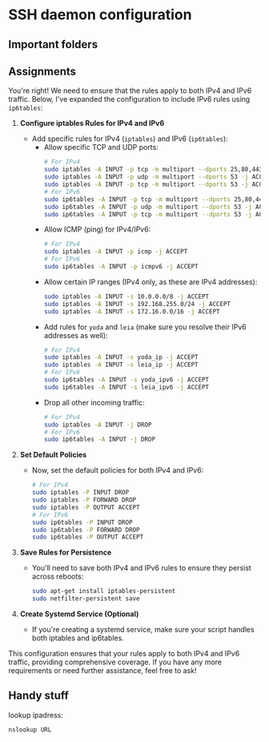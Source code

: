 # SSH daemon configuration

## Important folders

## Assignments

You're right! We need to ensure that the rules apply to both IPv4 and IPv6 traffic. Below, I've expanded the configuration to include IPv6 rules using `ip6tables`:

1. **Configure iptables Rules for IPv4 and IPv6**

   - Add specific rules for IPv4 (`iptables`) and IPv6 (`ip6tables`):
     - Allow specific TCP and UDP ports:
       ```bash
       # For IPv4
       sudo iptables -A INPUT -p tcp -m multiport --dports 25,80,443,587,993,22345 -j ACCEPT
       sudo iptables -A INPUT -p udp -m multiport --dports 53 -j ACCEPT
       sudo iptables -A INPUT -p tcp -m multiport --dports 53 -j ACCEPT
       # For IPv6
       sudo ip6tables -A INPUT -p tcp -m multiport --dports 25,80,443,587,993,22345 -j ACCEPT
       sudo ip6tables -A INPUT -p udp -m multiport --dports 53 -j ACCEPT
       sudo ip6tables -A INPUT -p tcp -m multiport --dports 53 -j ACCEPT
       ```
     - Allow ICMP (ping) for IPv4/IPv6:
       ```bash
       # For IPv4
       sudo iptables -A INPUT -p icmp -j ACCEPT
       # For IPv6
       sudo ip6tables -A INPUT -p icmpv6 -j ACCEPT
       ```
     - Allow certain IP ranges (IPv4 only, as these are IPv4 addresses):
       ```bash
       sudo iptables -A INPUT -s 10.0.0.0/8 -j ACCEPT
       sudo iptables -A INPUT -s 192.168.255.0/24 -j ACCEPT
       sudo iptables -A INPUT -s 172.16.0.0/16 -j ACCEPT
       ```
     - Add rules for `yoda` and `leia` (make sure you resolve their IPv6 addresses as well):
       ```bash
       # For IPv4
       sudo iptables -A INPUT -s yoda_ip -j ACCEPT
       sudo iptables -A INPUT -s leia_ip -j ACCEPT
       # For IPv6
       sudo ip6tables -A INPUT -s yoda_ipv6 -j ACCEPT
       sudo ip6tables -A INPUT -s leia_ipv6 -j ACCEPT
       ```
     - Drop all other incoming traffic:
       ```bash
       # For IPv4
       sudo iptables -A INPUT -j DROP
       # For IPv6
       sudo ip6tables -A INPUT -j DROP
       ```

2. **Set Default Policies**

   - Now, set the default policies for both IPv4 and IPv6:
     ```bash
     # For IPv4
     sudo iptables -P INPUT DROP
     sudo iptables -P FORWARD DROP
     sudo iptables -P OUTPUT ACCEPT
     # For IPv6
     sudo ip6tables -P INPUT DROP
     sudo ip6tables -P FORWARD DROP
     sudo ip6tables -P OUTPUT ACCEPT
     ```

3. **Save Rules for Persistence**

   - You'll need to save both IPv4 and IPv6 rules to ensure they persist across reboots:
     ```bash
     sudo apt-get install iptables-persistent
     sudo netfilter-persistent save
     ```

4. **Create Systemd Service (Optional)**
   - If you're creating a systemd service, make sure your script handles both iptables and ip6tables.

This configuration ensures that your rules apply to both IPv4 and IPv6 traffic, providing comprehensive coverage. If you have any more requirements or need further assistance, feel free to ask!

## Handy stuff

lookup ipadress:

    nslookup URL
